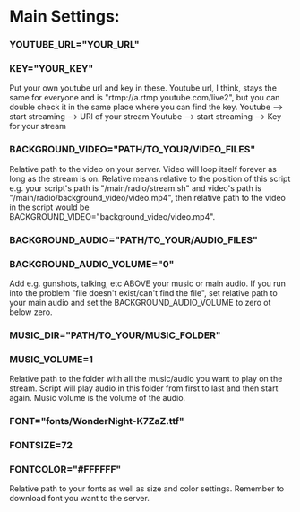 # Main Settings:

### YOUTUBE_URL="YOUR_URL"  
### KEY="YOUR_KEY"
Put your own youtube url and key in these. Youtube url, I think, stays the same for everyone and is "rtmp://a.rtmp.youtube.com/live2", but you can double check it in the same place where you can find the key.
Youtube --> start streaming --> URl of your stream
Youtube --> start streaming --> Key for your stream

### BACKGROUND_VIDEO="PATH/TO_YOUR/VIDEO_FILES"
Relative path to the video on your server. Video will loop itself forever as long as the stream is on. Relative means relative to the position of this script e.g. your script's path is "/main/radio/stream.sh" and video's path is "/main/radio/background_video/video.mp4", then relative path to the video in the script would be BACKGROUND_VIDEO="background_video/video.mp4".


### BACKGROUND_AUDIO="PATH/TO_YOUR/AUDIO_FILES"
### BACKGROUND_AUDIO_VOLUME="0"
Add e.g. gunshots, talking, etc ABOVE your music or main audio. If you run into the problem "file doesn't exist/can't find the file", set relative path to your main audio and set the BACKGROUND_AUDIO_VOLUME to zero ot below zero.

### MUSIC_DIR="PATH/TO_YOUR/MUSIC_FOLDER"
### MUSIC_VOLUME=1
Relative path to the folder with all the music/audio you want to play on the stream. Script will play audio in this folder from first to last and then start again. Music volume is the volume of the audio.

### FONT="fonts/WonderNight-K7ZaZ.ttf"
### FONTSIZE=72
### FONTCOLOR="#FFFFFF"
Relative path to your fonts as well as size and color settings. Remember to download font you want to the server.



